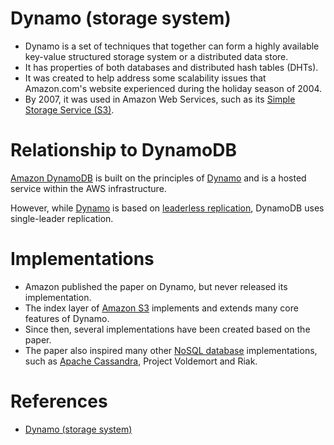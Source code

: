 # Dynamo (storage system)
- Dynamo is a set of techniques that together can form a highly available key-value structured storage system or a distributed data store. 
- It has properties of both databases and distributed hash tables (DHTs). 
- It was created to help address some scalability issues that Amazon.com's website experienced during the holiday season of 2004.
- By 2007, it was used in Amazon Web Services, such as its [Simple Storage Service (S3)](../../../2_AWSComponents/7_StorageServices/AmazonS3/Readme.md).

# Relationship to DynamoDB
[Amazon DynamoDB](../../../2_AWSComponents/6_DatabaseServices/AmazonDynamoDB/Readme.md) is built on the principles of [Dynamo]() and is a hosted service within the AWS infrastructure.

However, while [Dynamo](https://en.wikipedia.org/wiki/Dynamo_(storage_system)) is based on [leaderless replication](../../0_SystemGlossaries/Database/ReplicationAndDataConsistency.md), DynamoDB uses single-leader replication.

# Implementations
- Amazon published the paper on Dynamo, but never released its implementation. 
- The index layer of [Amazon S3](../../../2_AWSComponents/7_StorageServices/AmazonS3/Readme.md) implements and extends many core features of Dynamo. 
- Since then, several implementations have been created based on the paper. 
- The paper also inspired many other [NoSQL database](Readme.md) implementations, such as [Apache Cassandra](ApacheCasandra.md), Project Voldemort and Riak.

# References
- [Dynamo (storage system)](https://en.wikipedia.org/wiki/Dynamo_(storage_system))
